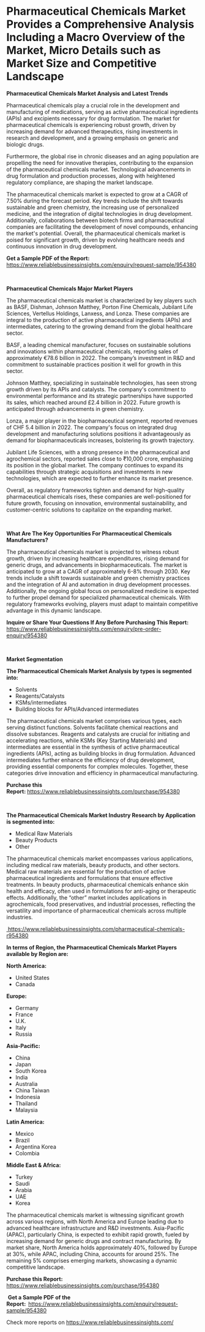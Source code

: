 <p><h1>Pharmaceutical Chemicals Market Provides a Comprehensive Analysis Including a Macro Overview of the Market, Micro Details such as Market Size and Competitive Landscape</h1></p><p><strong>Pharmaceutical Chemicals Market Analysis and Latest Trends</strong></p>
<p><p>Pharmaceutical chemicals play a crucial role in the development and manufacturing of medications, serving as active pharmaceutical ingredients (APIs) and excipients necessary for drug formulation. The market for pharmaceutical chemicals is experiencing robust growth, driven by increasing demand for advanced therapeutics, rising investments in research and development, and a growing emphasis on generic and biologic drugs.</p><p>Furthermore, the global rise in chronic diseases and an aging population are propelling the need for innovative therapies, contributing to the expansion of the pharmaceutical chemicals market. Technological advancements in drug formulation and production processes, along with heightened regulatory compliance, are shaping the market landscape.</p><p>The pharmaceutical chemicals market is expected to grow at a CAGR of 7.50% during the forecast period. Key trends include the shift towards sustainable and green chemistry, the increasing use of personalized medicine, and the integration of digital technologies in drug development. Additionally, collaborations between biotech firms and pharmaceutical companies are facilitating the development of novel compounds, enhancing the market's potential. Overall, the pharmaceutical chemicals market is poised for significant growth, driven by evolving healthcare needs and continuous innovation in drug development.</p></p>
<p><strong>Get a Sample PDF of the Report:&nbsp;</strong> <a href="https://www.reliablebusinessinsights.com/enquiry/request-sample/954380?utm_campaign=3260&utm_medium=2&utm_source=Github&utm_content=ia&utm_term=05032025&utm_id=pharmaceutical-chemicals">https://www.reliablebusinessinsights.com/enquiry/request-sample/954380</a></p>
<p>&nbsp;</p>
<p><strong>Pharmaceutical Chemicals Major Market Players</strong></p>
<p><p>The pharmaceutical chemicals market is characterized by key players such as BASF, Dishman, Johnson Matthey, Porton Fine Chemicals, Jubilant Life Sciences, Vertellus Holdings, Lanxess, and Lonza. These companies are integral to the production of active pharmaceutical ingredients (APIs) and intermediates, catering to the growing demand from the global healthcare sector.</p><p>BASF, a leading chemical manufacturer, focuses on sustainable solutions and innovations within pharmaceutical chemicals, reporting sales of approximately €78.6 billion in 2022. The company’s investment in R&D and commitment to sustainable practices position it well for growth in this sector.</p><p>Johnson Matthey, specializing in sustainable technologies, has seen strong growth driven by its APIs and catalysts. The company's commitment to environmental performance and its strategic partnerships have supported its sales, which reached around £2.4 billion in 2022. Future growth is anticipated through advancements in green chemistry.</p><p>Lonza, a major player in the biopharmaceutical segment, reported revenues of CHF 5.4 billion in 2022. The company's focus on integrated drug development and manufacturing solutions positions it advantageously as demand for biopharmaceuticals increases, bolstering its growth trajectory.</p><p>Jubilant Life Sciences, with a strong presence in the pharmaceutical and agrochemical sectors, reported sales close to ₹10,000 crore, emphasizing its position in the global market. The company continues to expand its capabilities through strategic acquisitions and investments in new technologies, which are expected to further enhance its market presence.</p><p>Overall, as regulatory frameworks tighten and demand for high-quality pharmaceutical chemicals rises, these companies are well-positioned for future growth, focusing on innovation, environmental sustainability, and customer-centric solutions to capitalize on the expanding market.</p></p>
<p>&nbsp;</p>
<p><strong>What Are The Key Opportunities For Pharmaceutical Chemicals Manufacturers?</strong></p>
<p><p>The pharmaceutical chemicals market is projected to witness robust growth, driven by increasing healthcare expenditures, rising demand for generic drugs, and advancements in biopharmaceuticals. The market is anticipated to grow at a CAGR of approximately 6-8% through 2030. Key trends include a shift towards sustainable and green chemistry practices and the integration of AI and automation in drug development processes. Additionally, the ongoing global focus on personalized medicine is expected to further propel demand for specialized pharmaceutical chemicals. With regulatory frameworks evolving, players must adapt to maintain competitive advantage in this dynamic landscape.</p></p>
<p><strong>Inquire or Share Your Questions If Any Before Purchasing This Report:</strong> <a href="https://www.reliablebusinessinsights.com/enquiry/pre-order-enquiry/954380?utm_campaign=3260&utm_medium=2&utm_source=Github&utm_content=ia&utm_term=05032025&utm_id=pharmaceutical-chemicals">https://www.reliablebusinessinsights.com/enquiry/pre-order-enquiry/954380</a></p>
<p>&nbsp;</p>
<p><strong>Market Segmentation</strong></p>
<p><strong>The Pharmaceutical Chemicals Market Analysis by types is segmented into:</strong></p>
<p><ul><li>Solvents</li><li>Reagents/Catalysts</li><li>KSMs/intermediates</li><li>Building blocks for APIs/Advanced intermediates</li></ul></p>
<p><p>The pharmaceutical chemicals market comprises various types, each serving distinct functions. Solvents facilitate chemical reactions and dissolve substances. Reagents and catalysts are crucial for initiating and accelerating reactions, while KSMs (Key Starting Materials) and intermediates are essential in the synthesis of active pharmaceutical ingredients (APIs), acting as building blocks in drug formulation. Advanced intermediates further enhance the efficiency of drug development, providing essential components for complex molecules. Together, these categories drive innovation and efficiency in pharmaceutical manufacturing.</p></p>
<p><strong>Purchase this Report:&nbsp;</strong><a href="https://www.reliablebusinessinsights.com/purchase/954380?utm_campaign=3260&utm_medium=2&utm_source=Github&utm_content=ia&utm_term=05032025&utm_id=pharmaceutical-chemicals">https://www.reliablebusinessinsights.com/purchase/954380</a></p>
<p>&nbsp;</p>
<p><strong>The Pharmaceutical Chemicals Market Industry Research by Application is segmented into:</strong></p>
<p><ul><li>Medical Raw Materials</li><li>Beauty Products</li><li>Other</li></ul></p>
<p><p>The pharmaceutical chemicals market encompasses various applications, including medical raw materials, beauty products, and other sectors. Medical raw materials are essential for the production of active pharmaceutical ingredients and formulations that ensure effective treatments. In beauty products, pharmaceutical chemicals enhance skin health and efficacy, often used in formulations for anti-aging or therapeutic effects. Additionally, the “other” market includes applications in agrochemicals, food preservatives, and industrial processes, reflecting the versatility and importance of pharmaceutical chemicals across multiple industries.</p></p>
<p><a href="https://www.reliablebusinessinsights.com/pharmaceutical-chemicals-r954380?utm_campaign=3260&utm_medium=2&utm_source=Github&utm_content=ia&utm_term=05032025&utm_id=pharmaceutical-chemicals">&nbsp;https://www.reliablebusinessinsights.com/pharmaceutical-chemicals-r954380</a></p>
<p><strong>In terms of Region, the Pharmaceutical Chemicals Market Players available by Region are:</strong></p>
<p>
    <p> <strong> North America: </strong>
        <ul>
            <li>United States</li>
            <li>Canada</li>
        </ul>
        </p> 
    <p> <strong> Europe: </strong>
        <ul>
            <li>Germany</li>
            <li>France</li>
            <li>U.K.</li>
            <li>Italy</li>
            <li>Russia</li>
        </ul>
        </p> 
    <p> <strong> Asia-Pacific: </strong>
        <ul>
            <li>China</li>
            <li>Japan</li>
            <li>South Korea</li>
            <li>India</li>
            <li>Australia</li>
            <li>China Taiwan</li>
            <li>Indonesia</li>
            <li>Thailand</li>
            <li>Malaysia</li>
        </ul>
        </p> 
    <p> <strong> Latin America: </strong>
        <ul>
            <li>Mexico</li>
            <li>Brazil</li>
            <li>Argentina Korea</li>
            <li>Colombia</li>
        </ul>
        </p> 
    <p> <strong> Middle East & Africa: </strong>
        <ul>
            <li>Turkey</li>
            <li>Saudi</li>
            <li>Arabia</li>
            <li>UAE</li>
            <li>Korea</li>
        </ul>
    </p>
    </p>
<p><p>The pharmaceutical chemicals market is witnessing significant growth across various regions, with North America and Europe leading due to advanced healthcare infrastructure and R&D investments. Asia-Pacific (APAC), particularly China, is expected to exhibit rapid growth, fueled by increasing demand for generic drugs and contract manufacturing. By market share, North America holds approximately 40%, followed by Europe at 30%, while APAC, including China, accounts for around 25%. The remaining 5% comprises emerging markets, showcasing a dynamic competitive landscape.</p></p>
<p><strong>Purchase this Report: </strong><a href="https://www.reliablebusinessinsights.com/purchase/954380?utm_campaign=3260&utm_medium=2&utm_source=Github&utm_content=ia&utm_term=05032025&utm_id=pharmaceutical-chemicals">https://www.reliablebusinessinsights.com/purchase/954380</a></p>
<p>&nbsp;<strong>Get a Sample PDF of the Report:&nbsp;&nbsp;</strong><a href="https://www.reliablebusinessinsights.com/enquiry/request-sample/954380?utm_campaign=3260&utm_medium=2&utm_source=Github&utm_content=ia&utm_term=05032025&utm_id=pharmaceutical-chemicals">https://www.reliablebusinessinsights.com/enquiry/request-sample/954380</a></p>
<p><strong></strong></p>
<p>Check more reports on <a href="https://www.reliablebusinessinsights.com/?utm_campaign=3260&utm_medium=2&utm_source=Github&utm_content=ia&utm_term=05032025&utm_id=pharmaceutical-chemicals">https://www.reliablebusinessinsights.com/</a></p>
